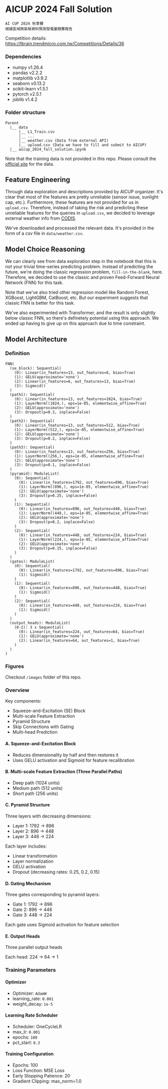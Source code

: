 # AICUP 2024 Fall Solution

```
AI CUP 2024 秋季賽
根據區域微氣候資料預測發電量競賽報告
```

Competition details:
https://tbrain.trendmicro.com.tw/Competitions/Details/36

### Dependencies
- numpy v1.26.4
- pandas v2.2.2
- matplotlib v3.9.2
- seaborn v0.13.2
- scikit-learn v1.5.1
- pytorch v2.5.1
- joblib v1.4.2

### Folder structure
```
Parent
  |__ data
      |__ L1_Train.csv
      |__ ...
      |__ weather.csv (Data from external API)
      |__ upload.csv (Data we have to fill and submit to AICUP)
  |__ aicup_2024_fall_solution.ipynb
```

Note that the training data is not provided in this repo. Please consult the [official site](https://tbrain.trendmicro.com.tw/Competitions/Details/36) for the data.

## Feature Engineering

Through data exploration and descriptions provided by AICUP organizer. It's clear that most of the features are pretty unreliable (sensor issue, sunlight cap, etc.). Furthermore, these features are not provided for us in `upload.csv`. Therefore, instead of taking the risk and predicting these unreliable features for the queries in `upload.csv`, we decided to leverage external weather info from [CODIS](https://codis.cwa.gov.tw/).

We've downloaded and processed the relevant data. It's provided in the form of a csv file in `data/weather.csv`.

## Model Choice Reasoning

We can clearly see from data exploration step in the notebook that this is not your trivial time-series predicting problem. Instead of predicting the future, we're doing the classic regression problem, `fill-in-the-blank`, here. Therefore, we decided to use the classic and proven Feed-Forward Neural Network (FNN) for this task.

Note that we've also tried other regression model like Random Forest, XGBoost, LightGBM, CatBoost, etc. But our experiment suggests that classic FNN is better for this task.

We've also experimented with Transformer, and the result is only slightly below classic FNN, so there's definetely potential using this approach. We ended up having to give up on this approach due to time constraint.

## Model Architecture

### Definition
```
FNN(
  (se_block): Sequential(
    (0): Linear(in_features=13, out_features=6, bias=True)
    (1): GELU(approximate='none')
    (2): Linear(in_features=6, out_features=13, bias=True)
    (3): Sigmoid()
  )
  (path1): Sequential(
    (0): Linear(in_features=13, out_features=1024, bias=True)
    (1): LayerNorm((1024,), eps=1e-05, elementwise_affine=True)
    (2): GELU(approximate='none')
    (3): Dropout(p=0.3, inplace=False)
  )
  (path2): Sequential(
    (0): Linear(in_features=13, out_features=512, bias=True)
    (1): LayerNorm((512,), eps=1e-05, elementwise_affine=True)
    (2): GELU(approximate='none')
    (3): Dropout(p=0.2, inplace=False)
  )
  (path3): Sequential(
    (0): Linear(in_features=13, out_features=256, bias=True)
    (1): LayerNorm((256,), eps=1e-05, elementwise_affine=True)
    (2): GELU(approximate='none')
    (3): Dropout(p=0.1, inplace=False)
  )
  (pyramid): ModuleList(
    (0): Sequential(
      (0): Linear(in_features=1792, out_features=896, bias=True)
      (1): LayerNorm((896,), eps=1e-05, elementwise_affine=True)
      (2): GELU(approximate='none')
      (3): Dropout(p=0.25, inplace=False)
    )
    (1): Sequential(
      (0): Linear(in_features=896, out_features=448, bias=True)
      (1): LayerNorm((448,), eps=1e-05, elementwise_affine=True)
      (2): GELU(approximate='none')
      (3): Dropout(p=0.2, inplace=False)
    )
    (2): Sequential(
      (0): Linear(in_features=448, out_features=224, bias=True)
      (1): LayerNorm((224,), eps=1e-05, elementwise_affine=True)
      (2): GELU(approximate='none')
      (3): Dropout(p=0.15, inplace=False)
    )
  )
  (gates): ModuleList(
    (0): Sequential(
      (0): Linear(in_features=1792, out_features=896, bias=True)
      (1): Sigmoid()
    )
    (1): Sequential(
      (0): Linear(in_features=896, out_features=448, bias=True)
      (1): Sigmoid()
    )
    (2): Sequential(
      (0): Linear(in_features=448, out_features=224, bias=True)
      (1): Sigmoid()
    )
  )
  (output_heads): ModuleList(
    (0-2): 3 x Sequential(
      (0): Linear(in_features=224, out_features=64, bias=True)
      (1): GELU(approximate='none')
      (2): Linear(in_features=64, out_features=1, bias=True)
    )
  )
)
```

### Figures
Checkout `/images` folder of this repo.

### Overview
Key components:
- Squeeze-and-Excitation (SE) Block
- Multi-scale Feature Extraction
- Pyramid Structure
- Skip Connections with Gating
- Multi-head Prediction

#### A. Squeeze-and-Excitation Block
- Reduces dimensionality by half and then restores it
- Uses GELU activation and Sigmoid for feature recalibration

#### B. Multi-scale Feature Extraction (Three Parallel Paths)
- Deep path (1024 units)
- Medium path (512 units)
- Short path (256 units)

#### C. Pyramid Structure
Three layers with decreasing dimensions:
- Layer 1: 1792 → 896
- Layer 2: 896 → 448
- Layer 3: 448 → 224

Each layer includes:
- Linear transformation
- Layer normalization
- GELU activation
- Dropout (decreasing rates: 0.25, 0.2, 0.15)

#### D. Gating Mechanism
Three gates corresponding to pyramid layers:

- Gate 1: 1792 → 896
- Gate 2: 896 → 448
- Gate 3: 448 → 224

Each gate uses Sigmoid activation for feature selection

#### E. Output Heads
Three parallel output heads

Each head: 224 → 64 → 1

### Training Parameters

#### Optimizer
- Optimizer: `AdamW`
- learning_rate: `0.001`
- weight_decay: `1e-5`

#### Learning Rate Scheduler
- Scheduler: OneCycleLR
- max_lr: `0.001`
- epochs: `100`
- pct_start: `0.3`

#### Training Configuration
- Epochs: 100
- Loss Function: MSE Loss
- Early Stopping Patience: 20
- Gradient Clipping: max_norm=1.0

